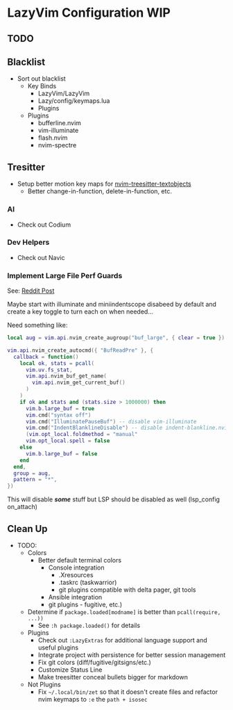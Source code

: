 # LazyVim Configuration WIP

## TODO

## Blacklist

- Sort out blacklist
  - Key Binds
    - LazyVim/LazyVim
    - Lazy/config/keymaps.lua
    - Plugins
  - Plugins
    - bufferline.nvim
    - vim-illuminate
    - flash.nvim
    - nvim-spectre

## Tresitter

- Setup better motion key maps for [nvim-treesitter-textobjects](https://github.com/nvim-treesitter/nvim-treesitter-textobjects)
  - Better change-in-function, delete-in-function, etc.

### AI

- Check out Codium

### Dev Helpers

- Check out Navic

### Implement Large File Perf Guards

See: [Reddit Post](https://tinyurl.com/mp9sxtew)

Maybe start with illuminate and miniindentscope disabeed by default and
create a key toggle to turn each on when needed...

Need something like:

```lua
local aug = vim.api.nvim_create_augroup("buf_large", { clear = true })

vim.api.nvim_create_autocmd({ "BufReadPre" }, {
  callback = function()
    local ok, stats = pcall(
      vim.uv.fs_stat,
      vim.api.nvim_buf_get_name(
        vim.api.nvim_get_current_buf()
      )
    )
    if ok and stats and (stats.size > 1000000) then
      vim.b.large_buf = true
      vim.cmd("syntax off")
      vim.cmd("IlluminatePauseBuf") -- disable vim-illuminate
      vim.cmd("IndentBlanklineDisable") -- disable indent-blankline.nvim
      (vim.opt_local.foldmethod = "manual"
      vim.opt_local.spell = false
    else
      vim.b.large_buf = false
    end
  end,
  group = aug,
  pattern = "*",
})
```

This will disable ***some*** stuff but LSP should be disabled as well
(lsp_config on_attach)

## Clean Up

- TODO:
  - Colors
    - Better default terminal colors
      - Console integration
        - .Xresources
        - .taskrc (taskwarrior)
        - git plugins compatible with delta pager, git tools
      - Ansible integration
      - git plugins - fugitive, etc.)
  - Determine if `package.loaded[modname]` is better than `pcall(require, ...))`
    - See `:h package.loaded()` for details
  - Plugins
    - Check out `:LazyExtras` for additional language support and useful plugins
    - Integrate project with persistence for better session management
    - Fix git colors (diff/fugitive/gitsigns/etc.)
    - Customize Status Line
    - Make treesitter conceal bullets bigger for markdown
  - Not Plugins
    - Fix `~/.local/bin/zet` so that it doesn't create files and refactor nvim
      keymaps to `:e` the `path + isosec`

